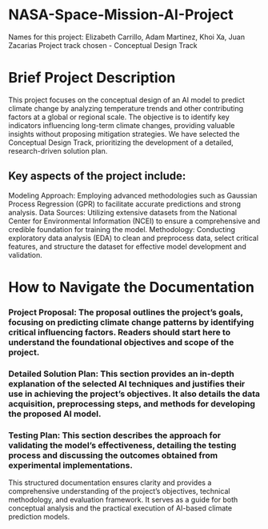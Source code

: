 # NASA-Space-Mission-AI-Project
Names for this project: Elizabeth Carrillo, Adam Martinez, Khoi Xa, Juan Zacarias
Project track chosen - Conceptual Design Track
# Brief Project Description
This project focuses on the conceptual design of an AI model to predict climate change by analyzing temperature trends and other contributing factors at a global or regional scale. The objective is to identify key indicators influencing long-term climate changes, providing valuable insights without proposing mitigation strategies. We have selected the Conceptual Design Track, prioritizing the development of a detailed, research-driven solution plan.

## Key aspects of the project include:

Modeling Approach: Employing advanced methodologies such as Gaussian Process Regression (GPR) to facilitate accurate predictions and strong analysis.
Data Sources: Utilizing extensive datasets from the National Center for Environmental Information (NCEI) to ensure a comprehensive and credible foundation for training the model.
Methodology: Conducting exploratory data analysis (EDA) to clean and preprocess data, select critical features, and structure the dataset for effective model development and validation.

# How to Navigate the Documentation
### Project Proposal: The proposal outlines the project’s goals, focusing on predicting climate change patterns by identifying critical influencing factors. Readers should start here to understand the foundational objectives and scope of the project.
### Detailed Solution Plan: This section provides an in-depth explanation of the selected AI techniques and justifies their use in achieving the project’s objectives. It also details the data acquisition, preprocessing steps, and methods for developing the proposed AI model.
### Testing Plan: This section describes the approach for validating the model’s effectiveness, detailing the testing process and discussing the outcomes obtained from experimental implementations.

This structured documentation ensures clarity and provides a comprehensive understanding of the project’s objectives, technical methodology, and evaluation framework. It serves as a guide for both conceptual analysis and the practical execution of AI-based climate prediction models.
